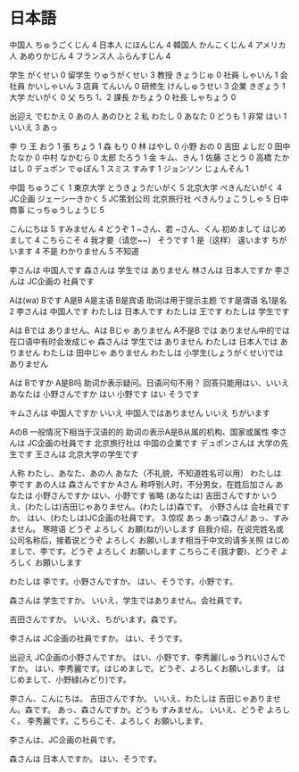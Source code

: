 # 日本語

中国人 ちゅうごくじん 4
日本人 にほんじん 4
韓国人 かんこくじん 4
アメリカ人 あめりかじん 4
フランス人 ふらんすじん 4

学生 がくせい 0
留学生 りゅうがくせい 3
教授 きょうじゅ 0
社員 しゃいん 1
会社員 かいしゃいん 3
店員 てんいん 0
研修生 けんしゅうせい 3
企業 きぎょう 1
大学 だいがく 0
父 ちち 1、2
課長 かちょう 0
社長 しゃちょう 0

出迎え でむかえ 0
あの人 あのひと 2
私 わたし 0
あなた 0
どうも 1 非常
はい 1
いいえ 3
あっ

李 り
王 おう 1
張 ちょう 1
森 もり 0
林 はやし 0
小野 おの 0
吉田 よしだ 0
田中 たなか 0
中村 なかむら 0
太郎 たろう 1
金 キム、きん 1
佐藤 さとう 0
高橋 たかはし 0
デュポン でゅぽん 1
スミス すみす 1
ジョンソン じょんそん 1

中国 ちゅうごく 1
東京大学 とうきょうだいがく 5
北京大学 ぺきんだいがく 4
JC企画 ジェーシーきかく 5 JC策划公司
北京旅行社 ぺきんりょこうしゃ 5
日中商事 にっちゅうしょうじ 5

こんにちは 5
すみません 4
どうぞ 1
~さん、君 ~さん、くん
初めまして はじめまして 4
こちらこそ 4 我才要（请您~~）
そうです 1 是（这样）
違います ちがいます 4 不是
わかりません 5 不知道

李さんは 中国人です
森さんは 学生では ありません
林さんは 日本人ですか
李さんは JC企画の 社員です

Aは(wa) Bです
A是B
A是主语 B是宾语
助词は用于提示主题
です是谓语
名1是名2
李さんは 中国人です
わたしは 日本人です
わたしは 王です
わたしは 学生です

Aは Bでは ありません、Aは Bじゃ ありません
A不是B
では ありません中的では在口语中有时会发成じゃ
森さんは 学生では ありません
わたしは 日本人では ありません
わたしは 田中じゃ ありません
わたしは 小学生(しょうがくせい)では ありません

Aは Bですか
A是B吗
助词か表示疑问。日语问句不用？
回答只能用はい、いいえ
あなたは 小野さんですか
はい 小野です
はい そうです

キムさんは 中国人ですか
いいえ 中国人ではありません
いいえ ちがいます

AのB
一般情况下相当于汉语的的
助词の表示A是B从属的机构、国家或属性
李さんは JC企画の社員です
北京旅行社は 中国の企業です
デュポンさんは 大学の先生です
王さんは 北京大学の学生です

人称
わたし、あなた、あの人
あなた（不礼貌，不知道姓名可以用）
わたしは 李です
あの人は 森さんですか
Aさん
称呼别人时，不分男女，在姓后加さん
あなたは 小野さんですか
はい、小野です
省略
(あなたは) 吉田さんですか
いうえ、(わたしは)吉田じゃありません。(わたしは)森です。
小野さんは 会社員ですか。
はい、(わたしは)JC企画の社員です。
3.惊叹 あっ
あっ!森さん!
あっ、すみません。
寒暄语 どうぞ よろしく お願(ねが)いします
自我介绍，在说完姓名或公司名称后，接着说どうぞ よろしく お願いします相当于中文的请多关照
はじめましで、李です。どうぞ よろしく お願いします
こちらこそ(我才要)、どうぞ よろしく お願いします

わたしは 李です。小野さんですか。
はい、そうです。小野です。

森さんは 学生ですか。
いいえ、学生ではありません。会社員です。

吉田さんですか。
いいえ、ちがいます。森です。

李さんは JC企画の社員ですか。
はい、そうです。

出迎え
JC企画の小野さんですか。
はい、小野です、李秀麗(しゅうれい)さんですか。
はい、李秀麗です。はじめましで。どうぞ、よろしくお願いします。
はじめまして、小野緑(みどり)です。

李さん、こんにちは。
吉田さんですか。
いいえ、わたしは 吉田じゃありません。森です。
あっ、森さんですか。どうも すみません。
いいえ、どうぞ よろしく。
李秀麗です。こちらこそ、よろしく お願いします。

李さんは、JC企画の社員です。

森さんは 日本人ですか。
はい、そうです。
